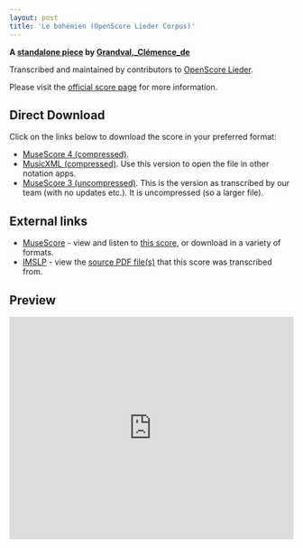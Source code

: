 ```yaml
---
layout: post
title: 'Le bohémien (OpenScore Lieder Corpus)'
---
```


__A [standalone piece](https://fourscoreandmore.org/OpenScore/Grandval%2C_Cl%C3%A9mence_de/_/) by [Grandval,_Clémence_de](https://fourscoreandmore.org/OpenScore/Grandval%2C_Cl%C3%A9mence_de)__

Transcribed and maintained by contributors to [OpenScore Lieder].

Please visit the [official score page] for more information.

[official score page]: https://musescore.com/openscore-lieder-corpus/scores/6239101
[OpenScore Lieder]: https://musescore.com/openscore-lieder-corpus

## Direct Download

Click on the links below to download the score in your preferred format:
- [MuseScore 4 (compressed)](https://fourscoreandmore.org/OpenScore/Grandval%2C_Cl%C3%A9mence_de/_/Le_boh%C3%A9mien.mscz).
- [MusicXML (compressed)](https://fourscoreandmore.org/OpenScore/Grandval%2C_Cl%C3%A9mence_de/_/Le_boh%C3%A9mien.mxl). Use this version to open the file in other notation apps.
- [MuseScore 3 (uncompressed)](https://raw.githubusercontent.com/OpenScore/Lieder/refs/heads/main/scores/Grandval%2C_Cl%C3%A9mence_de/_/Le_boh%C3%A9mien/lc6239101.mscx). This is the version as transcribed by our team (with no updates etc.). It is uncompressed (so a larger file).

## External links

- [MuseScore] - view and listen to [this score][MuseScore], or download in a variety of formats.
- [IMSLP] - view the [source PDF file(s)][IMSLP] that this score was transcribed from.

[MuseScore]: https://musescore.com/score/6239101
[IMSLP]: https://imslp.org/wiki/Special:ReverseLookup/329302

## Preview

<iframe width="100%" height="394" src="https://musescore.com/openscore-lieder-corpus/scores/6239101/embed" frameborder="0" allowfullscreen allow="autoplay; fullscreen"></iframe>
